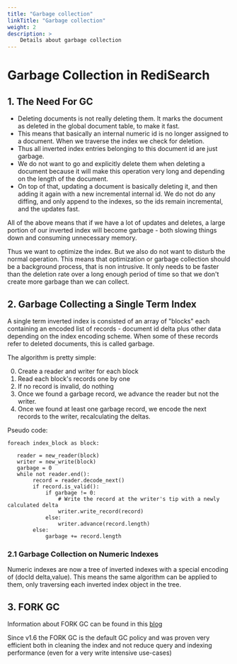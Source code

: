 ```yaml
---
title: "Garbage collection"
linkTitle: "Garbage collection"
weight: 2
description: >
    Details about garbage collection
---
```


# Garbage Collection in RediSearch

## 1. The Need For GC

* Deleting documents is not really deleting them. It marks the document as deleted in the global document table, to make it fast.
* This means that basically an internal numeric id is no longer assigned to a document. When we traverse the index we check for deletion.
* Thus all inverted index entries belonging to this document id are just garbage. 
* We do not want to go and explicitly delete them when deleting a document because it will make this operation very long and depending on the length of the document.
* On top of that, updating a document is basically deleting it, and then adding it again with a new incremental internal id. We do not do any diffing, and only append to the indexes, so the ids remain incremental, and the updates fast.

All of the above means that if we have a lot of updates and deletes, a large portion of our inverted index will become garbage - both slowing things down and consuming unnecessary memory. 

Thus we want to optimize the index. But we also do not want to disturb the normal operation. This means that optimization or garbage collection should be a background process, that is non intrusive. It only needs to be faster than the deletion rate over a long enough period of time so that we don't create more garbage than we can collect.

## 2. Garbage Collecting a Single Term Index

A single term inverted index is consisted of an array of "blocks" each containing an encoded list of records - document id delta plus other data depending on the index encoding scheme. When some of these records refer to deleted documents, this is called garbage. 

The algorithm is pretty simple: 

0. Create a reader and writer for each block
1. Read each block's records one by one
2. If no record is invalid, do nothing
3. Once we found a garbage record, we advance the reader but not the writer.
4. Once we found at least one garbage record, we encode the next records to the writer, recalculating the deltas.

Pseudo code:

```
foreach index_block as block:
   
   reader = new_reader(block)
   writer = new_write(block)
   garbage = 0
   while not reader.end():
        record = reader.decode_next()
        if record.is_valid():
            if garbage != 0:
                # Write the record at the writer's tip with a newly calculated delta
                writer.write_record(record)
            else:
                writer.advance(record.length)
        else:
            garbage += record.length
```

### 2.1 Garbage Collection on Numeric Indexes

Numeric indexes are now a tree of inverted indexes with a special encoding of (docId delta,value). This means the same algorithm can be applied to them, only traversing each inverted index object in the tree.

## 3. FORK GC

Information about FORK GC can be found in this [blog](https://redislabs.com/blog/increased-garbage-collection-performance-redisearch-1-4-1/)

Since v1.6 the FORK GC is the default GC policy and was proven very efficient both in cleaning the index and not reduce query and indexing performance (even for a very write intensive use-cases)


